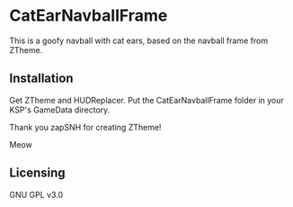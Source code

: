 # CatEarNavballFrame
This is a goofy navball with cat ears, based on the navball frame from ZTheme.

## Installation
Get ZTheme and HUDReplacer.
Put the CatEarNavballFrame folder in your KSP's GameData directory.

Thank you zapSNH for creating ZTheme!

Meow

## Licensing
GNU GPL v3.0

